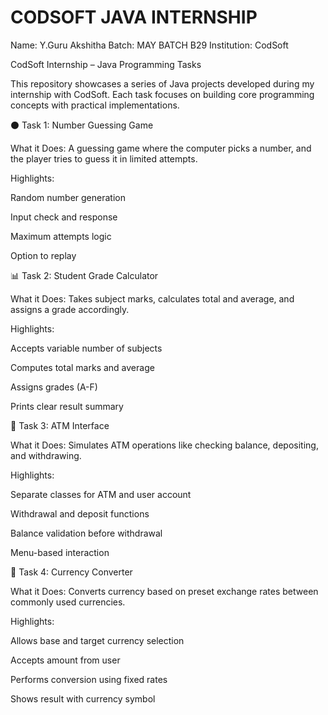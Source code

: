 # CODSOFT JAVA INTERNSHIP
Name: Y.Guru Akshitha
Batch: MAY BATCH B29 
Institution: CodSoft  

CodSoft Internship – Java Programming Tasks

This repository showcases a series of Java projects developed during my internship with CodSoft. Each task focuses on building core programming concepts with practical implementations.

⚫ Task 1: Number Guessing Game

What it Does:
A guessing game where the computer picks a number, and the player tries to guess it in limited attempts.

Highlights:

Random number generation

Input check and response

Maximum attempts logic

Option to replay

📊 Task 2: Student Grade Calculator

What it Does:
Takes subject marks, calculates total and average, and assigns a grade accordingly.

Highlights:

Accepts variable number of subjects

Computes total marks and average

Assigns grades (A-F)

Prints clear result summary

🏧 Task 3: ATM Interface

What it Does:
Simulates ATM operations like checking balance, depositing, and withdrawing.

Highlights:

Separate classes for ATM and user account

Withdrawal and deposit functions

Balance validation before withdrawal

Menu-based interaction

💱 Task 4: Currency Converter

What it Does:
Converts currency based on preset exchange rates between commonly used currencies.

Highlights:

Allows base and target currency selection

Accepts amount from user

Performs conversion using fixed rates

Shows result with currency symbol
